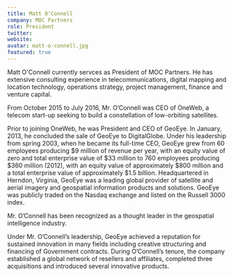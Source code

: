 ```yaml
---
title: Matt O’Connell
company: MOC Partners
role: President
twitter: 
website: 
avatar: matt-o-connell.jpg
featured: true
---
```

Matt O'Connell currently servces as President of MOC Partners. He has extensive consulting experience in telecommunications, digital mapping and location technology, operations strategy, project management, finance and venture capital. 

From October 2015 to July 2016, Mr. O’Connell was CEO of OneWeb, a telecom start-up seeking to build a constellation of low-orbiting satellites.

Prior to joining OneWeb, he was President and CEO of GeoEye. In January, 2013, he concluded the sale of GeoEye to DigitalGlobe. Under his leadership from spring 2003, when he became its full-time CEO, GeoEye grew from 60 employees producing $9 million of revenue per year, with an equity value of zero and total enterprise value of $33 million to 760 employees producing $360 million (2012), with an equity value of approximately $800 million and a total enterprise value of approximately $1.5 billion. Headquartered in Herndon, Virginia, GeoEye was a leading global provider of satellite and aerial imagery and geospatial information products and solutions. GeoEye was publicly traded on the Nasdaq exchange and listed on the Russell 3000 index.

Mr. O’Connell has been recognized as a thought leader in the geospatial intelligence industry. 

Under Mr. O’Connell’s leadership, GeoEye achieved a reputation for sustained innovation in many fields including creative structuring and financing of Government contracts. During O’Connell’s tenure, the company established a global network of resellers and affiliates, completed three acquisitions and introduced several innovative products.
